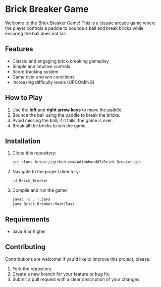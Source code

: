 # Brick Breaker Game  

Welcome to the Brick Breaker Game! This is a classic arcade game where the player controls a paddle to bounce a ball and break bricks while ensuring the ball does not fall.  

## Features  
- Classic and engaging brick-breaking gameplay  
- Simple and intuitive controls  
- Score tracking system  
- Game over and win conditions  
- Increasing difficulty levels (UPCOMING)  

## How to Play  
1. Use the **left** and **right arrow keys** to move the paddle.  
2. Bounce the ball using the paddle to break the bricks.  
3. Avoid missing the ball; if it falls, the game is over.  
4. Break all the bricks to win the game.  

## Installation  
1. Clone this repository:  
   ```bash
   git clone https://github.com/AdibAhmed07/Brick_Breaker.git
2. Navigate to the project directory:
   ```bash
   cd Brick_Breaker
   ```
3. Compile and run the game:
   ```bash
   javac -d . *.java  
   java Brick_Breaker.MainClass
   ```
## Requirements
- Java 8 or higher

## Contributing
Contributions are welcome! If you'd like to improve this project, please:
1. Fork the repository.
2. Create a new branch for your feature or bug fix.
3. Submit a pull request with a clear description of your changes.  
